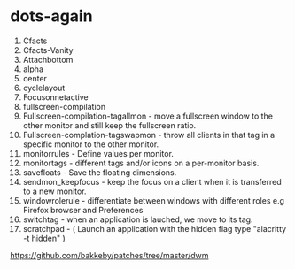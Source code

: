 # dots-again

1. Cfacts
2. Cfacts-Vanity
3. Attachbottom
4. alpha
5. center
6. cyclelayout
7. Focusonnetactive
8. fullscreen-compilation
9. Fullscreen-compilation-tagallmon - move a fullscreen window to the other monitor and still keep the fullscreen ratio.
10. Fullscreen-complation-tagswapmon - throw all clients in that tag in a specific monitor to the other monitor.
11. monitorrules - Define values per monitor.
12. monitortags - different tags and/or icons on a per-monitor basis.
13. savefloats - Save the floating dimensions.
14. sendmon_keepfocus - keep the focus on a client when it is transferred to a new monitor.
15. windowrolerule - differentiate between windows with different roles e.g Firefox browser and Preferences
16. switchtag - when an application is lauched, we move to its tag.
17. scratchpad - ( Launch an application with the hidden flag type "alacritty -t hidden" )




https://github.com/bakkeby/patches/tree/master/dwm

